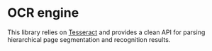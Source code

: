 # OCR engine

This library relies on [Tesseract](https://github.com/tesseract-ocr) and provides a clean API for parsing hierarchical page segmentation and recognition results. 
